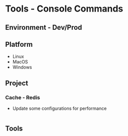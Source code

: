 # Tools - Console Commands

## Environment - Dev/Prod

## Platform

* Linux
* MacOS
* Windows

## Project

### Cache - Redis

* Update some configurations for performance

```bash

```

## Tools
